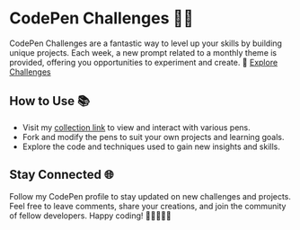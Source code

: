 # CodePen Challenges 🎨💪

CodePen Challenges are a fantastic way to level up your skills by building unique projects. Each week, a new prompt related to a monthly theme is provided, offering you opportunities to experiment and create. 🌟
[Explore Challenges](https://codepen.io/challenges)

## How to Use 📚

- Visit my [collection link](https://codepen.io/collection/xKNMJE) to view and interact with various pens.
- Fork and modify the pens to suit your own projects and learning goals.
- Explore the code and techniques used to gain new insights and skills.


## Stay Connected 🌐

Follow my CodePen profile to stay updated on new challenges and projects. Feel free to leave comments, share your creations, and join the community of fellow developers. Happy coding! 🚀👩‍💻👨‍💻